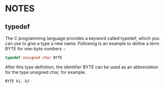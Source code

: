 # NOTES

## typedef

The C programming language provides a keyword called typedef, which you can use to give a type a new name. Following is an example to define a term BYTE for one-byte numbers −

```c
typedef unsigned char BYTE
```

After this type definition, the identifier BYTE can be used as an abbreviation for the type unsigned char, for example.

```c
BYTE b1, b2
```

